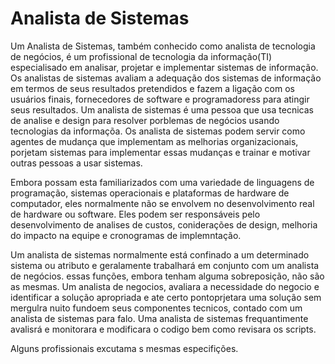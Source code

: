 # Analista de Sistemas

Um Analista de Sistemas, também conhecido como analista de tecnologia de negócios, é um profissional de tecnologia da informação(TI) especialisado em analisar, projetar e implementar sistemas de informação. Os analistas de sistemas avaliam a adequação dos sistemas de informação em termos de seus resultados pretendidos e fazem a ligação com os usuários finais, fornecedores de software e programadoress para atingir seus resultados. Um analista de sistemas é uma pessoa que usa tecnicas de analise e design para resolver porblemas de negócios usando tecnologias da informaçõa. Os analista de sistemas podem servir como agentes de mudança que implementam as melhorias organizacionais, porjetam sistemas para implementar essas mudanças e trainar e motivar outras pessoas a usar sistemas.

Embora possam esta familiarizados com uma variedade de linguagens de programação, sistemas operacionais e plataformas de hardware de computador, eles normalmente não se envolvem no desenvolvimento real de hardware ou software. Eles podem ser responsáveis pelo desenvolvimento de analises de custos, coniderações de design, melhoria do impacto na equipe e cronogramas de implemntação.

Um analista de sistemas normalmente está confinado a um determinado sistema ou atributo e geralamente trabalhará em conjunto com um analista de negócios. essas funções, embora tenham alguma sobreposição, não são as mesmas. Um analista de negocios, avaliara a necessidade do negocio e identificar a solução apropriada e ate certo pontoprjetara uma solução sem mergulra nuito fundoem seus componentes tecnicos, contado com um analista de sistemas para falo. Uma analista de sistemas frequantimente avalisrá e monitorara e modificara o codigo bem como revisara os scripts.

Alguns profissionais excutama s mesmas especifições.